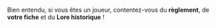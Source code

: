 Bien entendu, si vous êtes un joueur, contentez-vous du **règlement**, de **votre fiche** et du **Lore historique** !